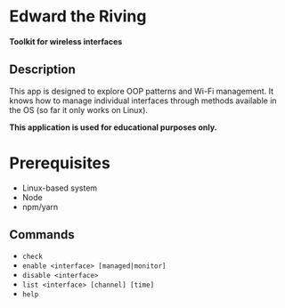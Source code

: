 # Edward the Riving
#### Toolkit for wireless interfaces

## Description
This app is designed to explore OOP patterns and Wi-Fi management.
It knows how to manage individual interfaces through methods available in the OS
(so far it only works on Linux).

**This application is used for educational purposes only.**

# Prerequisites
- Linux-based system
- Node
- npm/yarn

## Commands
- `check`
- `enable <interface> [managed|monitor]`
- `disable <interface>`
- `list <interface> [channel] [time]`
- `help`
